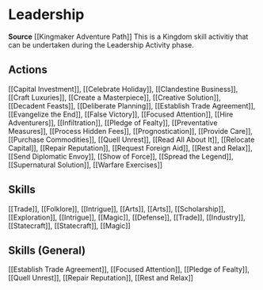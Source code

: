 ﻿---
id: '439'
name: Leadership
rarity: Common
source: '[[DATABASE/source/Kingmaker Adventure Path|Kingmaker Adventure Path]]'
trait:
- Leadership
type: Trait

---
# Leadership

**Source** [[Kingmaker Adventure Path]]
This is a Kingdom skill activitiy that can be undertaken during the Leadership Activity phase.

## Actions

[[Capital Investment]], [[Celebrate Holiday]], [[Clandestine Business]], [[Craft Luxuries]], [[Create a Masterpiece]], [[Creative Solution]], [[Decadent Feasts]], [[Deliberate Planning]], [[Establish Trade Agreement]], [[Evangelize the End]], [[False Victory]], [[Focused Attention]], [[Hire Adventurers]], [[Infiltration]], [[Pledge of Fealty]], [[Preventative Measures]], [[Process Hidden Fees]], [[Prognostication]], [[Provide Care]], [[Purchase Commodities]], [[Quell Unrest]], [[Read All About It]], [[Relocate Capital]], [[Repair Reputation]], [[Request Foreign Aid]], [[Rest and Relax]], [[Send Diplomatic Envoy]], [[Show of Force]], [[Spread the Legend]], [[Supernatural Solution]], [[Warfare Exercises]]

## Skills

[[Trade]], [[Folklore]], [[Intrigue]], [[Arts]], [[Arts]], [[Scholarship]], [[Exploration]], [[Intrigue]], [[Magic]], [[Defense]], [[Trade]], [[Industry]], [[Statecraft]], [[Statecraft]], [[Magic]]

## Skills (General)

[[Establish Trade Agreement]], [[Focused Attention]], [[Pledge of Fealty]], [[Quell Unrest]], [[Repair Reputation]], [[Rest and Relax]]